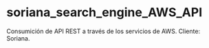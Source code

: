 # soriana_search_engine_AWS_API
Consumición de API REST a través de los servicios de AWS. Cliente: Soriana.
